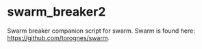 swarm_breaker2
==============

Swarm breaker companion script for swarm. Swarm is found here: https://github.com/torognes/swarm.
